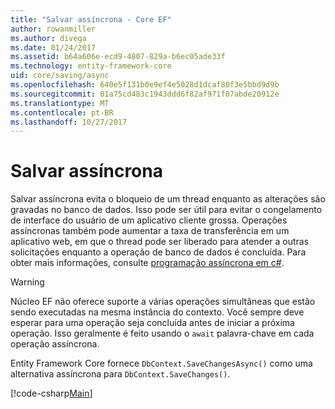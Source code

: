 ```yaml
---
title: "Salvar assíncrona - Core EF"
author: rowanmiller
ms.author: divega
ms.date: 01/24/2017
ms.assetid: b64a606e-ecd9-4807-829a-b6ec05ade33f
ms.technology: entity-framework-core
uid: core/saving/async
ms.openlocfilehash: 640e5f131b0e9ef4e5028d1dcaf80f3e5bbd9d9b
ms.sourcegitcommit: 01a75cd483c1943ddd6f82af971f07abde20912e
ms.translationtype: MT
ms.contentlocale: pt-BR
ms.lasthandoff: 10/27/2017
---
```

# <a name="asynchronous-saving"></a>Salvar assíncrona

Salvar assíncrona evita o bloqueio de um thread enquanto as alterações são gravadas no banco de dados. Isso pode ser útil para evitar o congelamento de interface do usuário de um aplicativo cliente grossa. Operações assíncronas também pode aumentar a taxa de transferência em um aplicativo web, em que o thread pode ser liberado para atender a outras solicitações enquanto a operação de banco de dados é concluída. Para obter mais informações, consulte [programação assíncrona em c#](https://docs.microsoft.com/dotnet/csharp/async).

> [!WARNING]  
> Núcleo EF não oferece suporte a várias operações simultâneas que estão sendo executadas na mesma instância do contexto. Você sempre deve esperar para uma operação seja concluída antes de iniciar a próxima operação. Isso geralmente é feito usando o `await` palavra-chave em cada operação assíncrona.

Entity Framework Core fornece `DbContext.SaveChangesAsync()` como uma alternativa assíncrona para `DbContext.SaveChanges()`.

[!code-csharp[Main](../../../samples/core/Saving/Saving/Async/Sample.cs#Sample)]
